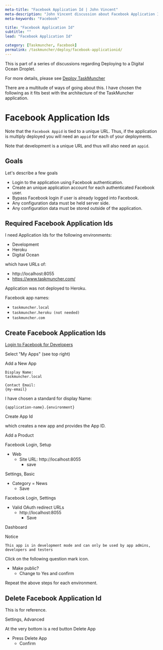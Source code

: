 ```yaml
---
meta-title: "Facebook Application Id | John Vincent"
meta-description: "John Vincent discussion about Facebook Application Id"
meta-keywords: "Facebook"

title: "Facebook Application Id"
subtitle: ""
lead: "Facebook Application Id"

category: [Taskmuncher, Facebook]
permalink: /taskmuncher/deploy/facebook-applicationid/
---
```


This is part of a series of discussions regarding Deploying to a Digital Ocean Droplet.

For more details, please see 
[Deploy TaskMuncher](/taskmuncher/overview/#deploy)

There are a multitude of ways of going about this. I have chosen the following as it fits best with the architecture of the TaskMuncher application.

<!-- end -->

# Facebook Application Ids

Note that the `Facebook Appid` is tied to a unique URL. Thus, if the application is multiply deployed you will need an `appid` for each of your deployments.

Note that development is a unique URL and thus will also need an `appid`.

## Goals

Let's describe a few goals

* Login to the application using Facebook authentication.
* Create an unique application account for each authenticated Facebook user.
* Bypass Facebook login if user is already logged into Facebook.
* Any configuration data must be held server side.
* Any configuration data must be stored outside of the application.

## Required Facebook Application Ids

I need Application Ids for the following environments:

* Development
* Heroku
* Digital Ocean

which have URLs of:

* http://localhost:8055
* https://www.taskmuncher.com/

Application was not deployed to Heroku.

Facebook app names:

* `taskmuncher.local`
* `taskmuncher.heroku (not needed)`
* `taskmuncher.com`

## Create Facebook Application Ids

[Login to Facebook for Developers](https://developers.facebook.com/)

Select "My Apps" (see top right)

Add a New App

```
Display Name:
taskmuncher.local

Contact Email:
{my-email}
```

I have chosen a standard for display Name:

```
{application-name}.{environment}
```

Create App Id

which creates a new app and provides the App ID.

Add a Product

Facebook Login, Setup

* Web
	* Site URL: http://localhost:8055
		* save

Settings, Basic

* Category = News
	* Save

Facebook Login, Settings
* Valid OAuth redirect URLs
	* http://localhost:8055
	  * Save

Dashboard

Notice

```
This app is in development mode and can only be used by app admins, developers and testers
```

Click on the following question mark icon.

* Make public?
	* Change to Yes and confirm


Repeat the above steps for each environment.

## Delete Facebook Application Id

This is for reference.

Settings, Advanced

At the very bottom is a red button Delete App

* Press Delete App
	* Confirm
